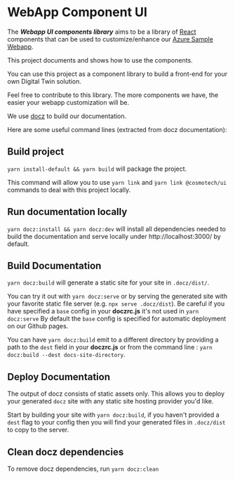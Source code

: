 # WebApp Component UI

The **_Webapp UI components library_** aims to be a library of [React](https://reactjs.org/) components that can be used to customize/enhance our [Azure Sample Webapp](https://github.com/Cosmo-Tech/azure-sample-webapp).

This project documents and shows how to use the components.

You can use this project as a component library to build a front-end for your own Digital Twin solution.

Feel free to contribute to this library.
The more components we have, the easier your webapp customization will be.

We use [docz](https://github.com/doczjs/docz) to build our documentation.

Here are some useful command lines (extracted from docz documentation):

## Build project

`yarn install-default && yarn build` will package the project.

This command will allow you to use `yarn link` and `ỳarn link @cosmotech/ui` commands to deal with this project locally.

## Run documentation locally

`yarn docz:install && yarn docz:dev` will install all dependencies needed to build the documentation and serve locally under http://localhost:3000/ by default.

## Build Documentation

`yarn docz:build` will generate a static site for your site in `.docz/dist/`.

You can try it out with `yarn docz:serve` or by serving the generated site with your favorite static file server (e.g. `npx serve .docz/dist`).
Be careful if you have specified a `base` config in your **doczrc.js** it's not used in `yarn docz:serve`
By default the `base` config is specified for automatic deployment on our Github pages.

You can have `yarn docz:build` emit to a different directory by providing a path to the `dest` field in your **doczrc.js** or from the command line : `yarn docz:build --dest docs-site-directory`.

## Deploy Documentation

The output of docz consists of static assets only. This allows you to deploy your generated `docz` site with any static site hosting provider you'd like.

Start by building your site with `yarn docz:build`, if you haven't provided a `dest` flag to your config then you will find your generated files in `.docz/dist` to copy to the server.

## Clean docz dependencies

To remove docz dependencies, run `yarn docz:clean`
